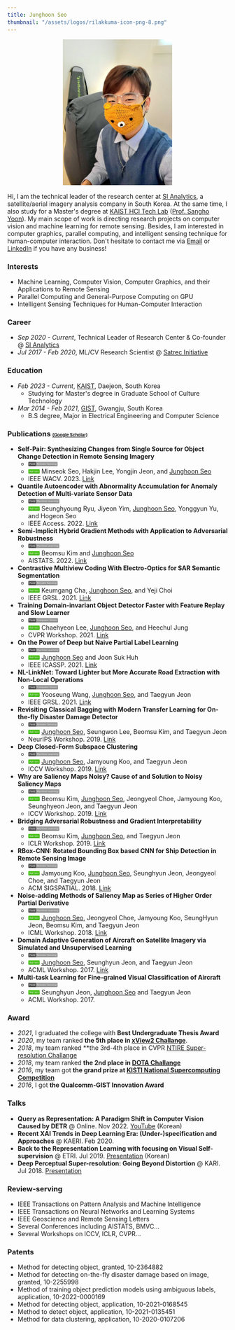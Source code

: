 ```yaml
---
title: Junghoon Seo
thumbnail: "/assets/logos/rilakkuma-icon-png-8.png"
---
```

<div style="text-align: center"><img src="/assets/YN2n7fI_.jpg" width="250" /></div>

Hi, I am the technical leader of the research center at [SI Analytics](https://www.si-analytics.ai/eng), a satellite/aerial imagery analysis company in South Korea. At the same time, I also study for a Master's degree at [KAIST HCI Tech Lab](https://hcitech.org/) ([Prof. Sangho Yoon](http://hcidesigner.weebly.com/)). My main scope of work is directing research projects on computer vision and machine learning for remote sensing. Besides, I am interested in computer graphics, parallel computing, and intelligent sensing technique for human-computer interaction. Don't hesitate to contact me via [Email](mailto:jhseo@si-analytics.ai) or [LinkedIn](https://www.linkedin.com/in/junghoon-seo/) if you have any business!

### Interests
* Machine Learning, Computer Vision, Computer Graphics, and their Applications to Remote Sensing
* Parallel Computing and General-Purpose Computing on GPU
* Intelligent Sensing Techniques for Human-Computer Interaction

### Career
* *Sep 2020 - Current*, Technical Leader of Research Center & Co-founder @ [SI Analytics](https://www.si-analytics.ai/eng)
* *Jul 2017 - Feb 2020*, ML/CV Research Scientist @ [Satrec Initiative](https://www.satreci.com/)

### Education
* *Feb 2023 - Current*, [KAIST](https://www.kaist.ac.kr/en/), Daejeon, South Korea
  * Studying for Master's degree in Graduate School of Culture Technology
* *Mar 2014 - Feb 2021*, [GIST](https://www.gist.ac.kr/en/main.html), Gwangju, South Korea
  * B.S degree, Major in Electrical Engineering and Computer Science

### Publications <span style="font-size:0.6em;">[(Google Scholar)](https://scholar.google.com/citations?user=9KBQk-YAAAAJ&hl=en)</span>
* **Self-Pair: Synthesizing Changes from Single Source for Object Change Detection in Remote Sensing Imagery**
  - <img height="10" src="/assets/Field-Remote Sensing-lightgrey.svg">
  - <img height="10" src="/assets/-Authors-brightgreen.svg"> Minseok Seo, Hakjin Lee, Yongjin Jeon, and <U>Junghoon Seo</U>
  - IEEE WACV. 2023. [Link](https://openaccess.thecvf.com/content/WACV2023/html/Seo_Self-Pair_Synthesizing_Changes_From_Single_Source_for_Object_Change_Detection_WACV_2023_paper.html)
* **Quantile Autoencoder with Abnormality Accumulation for Anomaly Detection of Multi-variate Sensor Data**
  - <img height="10" src="/assets/Field-Machine Learning-lightgrey.svg"> 
  - <img height="10" src="/assets/-Authors-brightgreen.svg"> Seunghyoung Ryu, Jiyeon Yim, <U>Junghoon Seo</U>, Yonggyun Yu, and Hogeon Seo
  - IEEE Access. 2022. [Link](https://ieeexplore.ieee.org/abstract/document/9810961/)
* **Semi-Implicit Hybrid Gradient Methods with Application to Adversarial Robustness**
  - <img height="10" src="/assets/Field-Machine Learning-lightgrey.svg">  
  - <img height="10" src="/assets/-Authors-brightgreen.svg"> Beomsu Kim and <U>Junghoon Seo</U>
  - AISTATS. 2022. [Link](https://arxiv.org/abs/2202.10523)
* **Contrastive Multiview Coding With Electro-Optics for SAR Semantic Segmentation**
  - <img height="10" src="/assets/Field-Remote Sensing-lightgrey.svg">
  - <img height="10" src="/assets/-Authors-brightgreen.svg"> Keumgang Cha, <U>Junghoon Seo</U>, and Yeji Choi
  - IEEE GRSL. 2021. [Link](https://ieeexplore.ieee.org/abstract/document/9537157?casa_token=BKmjojS1rVUAAAAA:fGEfg34u8sfBOI0rtnaq2vs2wNbFGDr3cjH-Hr9zHkKWsNwaa1EsNywaRz62t6V4jABWErGoPg)
* **Training Domain-invariant Object Detector Faster with Feature Replay and Slow Learner**
  - <img height="10" src="/assets/Field-Computer Vision-lightgrey.svg">
  - <img height="10" src="/assets/-Authors-brightgreen.svg"> Chaehyeon Lee, <U>Junghoon Seo</U>, and Heechul Jung
  - CVPR Workshop. 2021. [Link](https://arxiv.org/abs/2105.14693)
* **On the Power of Deep but Naive Partial Label Learning**
  - <img height="10" src="/assets/Field-Machine Learning-lightgrey.svg"> 
  - <img height="10" src="/assets/-Authors-brightgreen.svg"> <U>Junghoon Seo</U> and Joon Suk Huh
  - IEEE ICASSP. 2021. [Link](https://arxiv.org/abs/2010.11600)
* **NL-LinkNet: Toward Lighter but More Accurate Road Extraction with Non-Local Operations**
  - <img height="10" src="/assets/Field-Computer Vision-lightgrey.svg">
  - <img height="10" src="/assets/-Authors-brightgreen.svg"> Yooseung Wang, <U>Junghoon Seo</U>, and Taegyun Jeon
  - IEEE GRSL. 2021. [Link](https://ieeexplore.ieee.org/document/9336223?fbclid=IwAR05z_8K7UWYGS5Wb6kJEg_1BMGC2BpTXsV0bI8cpCqCKeLWAm8UHFXsEOw)
* **Revisiting Classical Bagging with Modern Transfer Learning for On-the-fly Disaster Damage Detector**
  - <img height="10" src="/assets/Field-Remote Sensing-lightgrey.svg">
  - <img height="10" src="/assets/-Authors-brightgreen.svg"> <U>Junghoon Seo</U>, Seungwon Lee, Beomsu Kim, and Taegyun Jeon
  - NeurIPS Workshop. 2019. [Link](https://arxiv.org/abs/1910.01911)
* **Deep Closed-Form Subspace Clustering**
  - <img height="10" src="/assets/Field-Machine Learning-lightgrey.svg"> 
  - <img height="10" src="/assets/-Authors-brightgreen.svg"> <U>Junghoon Seo</U>, Jamyoung Koo, and Taegyun Jeon
  - ICCV Workshop. 2019. [Link](https://arxiv.org/abs/1908.09419)
* **Why are Saliency Maps Noisy? Cause of and Solution to Noisy Saliency Maps**
  - <img height="10" src="/assets/Field-Machine Learning-lightgrey.svg"> 
  - <img height="10" src="/assets/-Authors-brightgreen.svg"> Beomsu Kim, <U>Junghoon Seo</U>, Jeongyeol Choe, Jamyoung Koo, Seunghyeon Jeon, and Taegyun Jeon
  - ICCV Workshop. 2019. [Link](https://arxiv.org/abs/1902.04893)
* **Bridging Adversarial Robustness and Gradient Interpretability**
  - <img height="10" src="/assets/Field-Machine Learning-lightgrey.svg">
  - <img height="10" src="/assets/-Authors-brightgreen.svg"> Beomsu Kim, <U>Junghoon Seo</U>, and Taegyun Jeon
  - ICLR Workshop. 2019. [Link](https://arxiv.org/abs/1903.11626)
* **RBox-CNN: Rotated Bounding Box based CNN for Ship Detection in Remote Sensing Image**
  - <img height="10" src="/assets/Field-Remote Sensing-lightgrey.svg">
  - <img height="10" src="/assets/-Authors-brightgreen.svg"> Jamyoung Koo, <U>Junghoon Seo</U>, Seunghyun Jeon, Jeongyeol Choe, and Taegyun Jeon
  - ACM SIGSPATIAL. 2018. [Link](https://dl.acm.org/citation.cfm?id=3274915)
* **Noise-adding Methods of Saliency Map as Series of Higher Order Partial Derivative**
  - <img height="10" src="/assets/Field-Machine Learning-lightgrey.svg">
  - <img height="10" src="/assets/-Authors-brightgreen.svg"> <U>Junghoon Seo</U>, Jeongyeol Choe, Jamyoung Koo, SeungHyun Jeon, Beomsu Kim, and Taegyun Jeon
  - ICML Workshop. 2018. [Link](https://arxiv.org/abs/1806.03000)
* **Domain Adaptive Generation of Aircraft on Satellite Imagery via Simulated and Unsupervised Learning**
  - <img height="10" src="/assets/Field-Remote Sensing-lightgrey.svg">
  - <img height="10" src="/assets/-Authors-brightgreen.svg"> <U>Junghoon Seo</U>, Seunghyun Jeon, and Taegyun Jeon
  - ACML Workshop. 2017. [Link](https://arxiv.org/abs/1806.03002)
* **Multi-task Learning for Fine-grained Visual Classification of Aircraft**
  - <img height="10" src="/assets/Field-Remote Sensing-lightgrey.svg">
  - <img height="10" src="/assets/-Authors-brightgreen.svg"> Seunghyun Jeon, <U>Junghoon Seo</U> and Taegyun Jeon
  - ACML Workshop. 2017.

### Award
* *2021*, I graduated the college with **Best Undergraduate Thesis Award**
* *2020*, my team ranked **the 5th place in [xView2 Challange](https://xview2.org/)**.
* *2018*, my team ranked **the 3rd-4th place in CVPR [NTIRE Super-resolution Challange](https://data.vision.ee.ethz.ch/cvl/ntire18/)
* *2018*, my team ranked **the 2nd place in [DOTA Challange](https://captain-whu.github.io/DOTA/)**
* *2016*, my team got **the grand prize at [KISTI National Supercomputing Competition](https://webedu.ksc.re.kr/gallery.es?mid=a30501000000&bid=0008&tag=&b_list=12&act=view&list_no=57&nPage=1&vlist_no_npage=0&keyField=&keyWord=&orderby=)**
* *2016*, I got **the Qualcomm-GIST Innovation Award**

### Talks
* **Query as Representation: A Paradigm Shift in Computer Vision Caused by DETR** @ Online. Nov 2022. [YouTube](https://www.youtube.com/watch?v=7Eq8WyKWjU0&t=3491s) (Korean)
* **Recent XAI Trends in Deep Learning Era: (Under-)specification and Approaches** @ KAERI. Feb 2020.
* **Back to the Representation Learning with focusing on Visual Self-supervision** @ ETRI. Jul 2019. [Presentation](https://drive.google.com/file/d/12vu4arZQQvwT8f7GJLI99_YIJCkl3BL-/view?usp=sharing) (Korean)
* **Deep Perceptual Super-resolution: Going Beyond Distortion** @ KARI. Jul 2018. [Presentation](https://drive.google.com/file/d/1JN0afRsnPfBgKWicPPg4hGKkBiLr_42M/view?usp=sharing)

### Review-serving
* IEEE Transactions on Pattern Analysis and Machine Intelligence
* IEEE Transactions on Neural Networks and Learning Systems
* IEEE Geoscience and Remote Sensing Letters
* Several Conferences including AISTATS, BMVC...
* Several Workshops on ICCV, ICLR, CVPR...

### Patents
* Method for detecting object, granted, 10-2364882
* Method for detecting on-the-fly disaster damage based on image, granted, 10-2255998
* Method of training object prediction models using ambiguous labels, application, 10-2022-0000169
* Method for detecting object, application, 10-2021-0168545
* Method to detect object, application, 10-2021-0135451
* Method for data clustering, application, 10-2020-0107206
